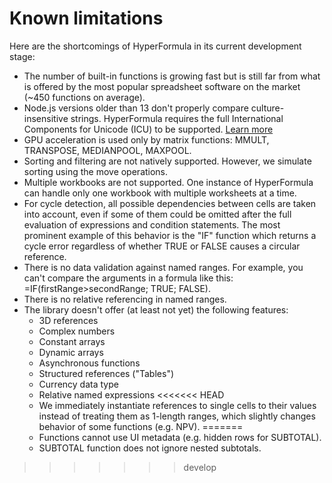 # Known limitations

Here are the shortcomings of HyperFormula in its current development
stage:

* The number of built-in functions is growing fast but is still far
from what is offered by the most popular spreadsheet software on the
market (~450 functions on average).
* Node.js versions older than 13 don't properly compare
culture-insensitive strings. HyperFormula requires the full
International Components for Unicode (ICU) to be supported.
[Learn more](https://nodejs.org/api/intl.html#intl_embed_the_entire_icu_full_icu)
* GPU acceleration is used only by matrix functions: MMULT,
TRANSPOSE, MEDIANPOOL, MAXPOOL.
* Sorting and filtering are not natively supported. However,
we simulate sorting using the move operations.
* Multiple workbooks are not supported. One instance of HyperFormula
can handle only one workbook with multiple worksheets at a time.
* For cycle detection, all possible dependencies between cells are
taken into account, even if some of them could be omitted after
the full evaluation of expressions and condition statements. The
most prominent example of this behavior is the "IF" function which
returns a cycle error regardless of whether TRUE or FALSE causes
a circular reference.
* There is no data validation against named ranges. For example,
you can't compare the arguments in a formula like this:
=IF(firstRange>secondRange; TRUE; FALSE).
* There is no relative referencing in named ranges.
* The library doesn't offer (at least not yet) the following features:
  * 3D references
  * Complex numbers
  * Constant arrays
  * Dynamic arrays
  * Asynchronous functions
  * Structured references ("Tables")
  * Currency data type
  * Relative named expressions
<<<<<<< HEAD
  * We immediately instantiate references to single cells to their values instead of treating them as 1-length ranges, which slightly changes behavior of some functions (e.g. NPV).
=======
  * Functions cannot use UI metadata (e.g. hidden rows for SUBTOTAL).
  * SUBTOTAL function does not ignore nested subtotals.
>>>>>>> develop
